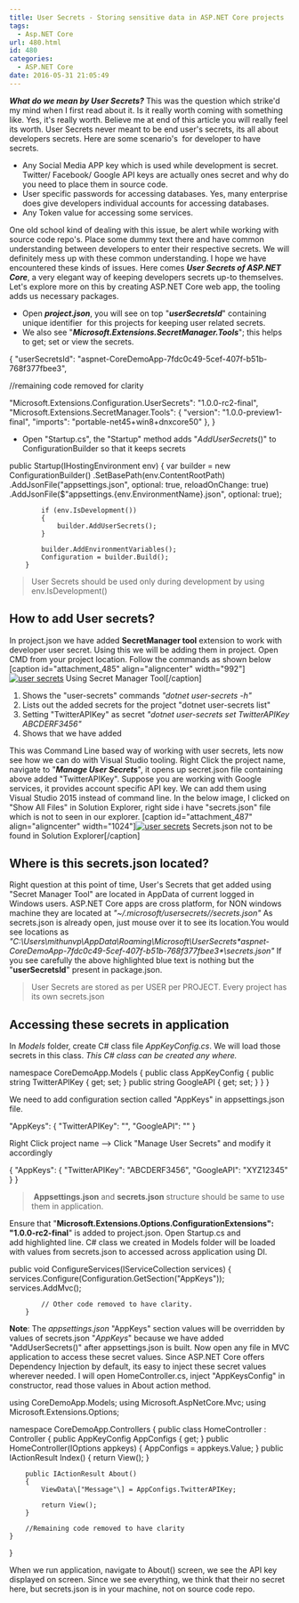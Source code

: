 ```yaml
---
title: User Secrets - Storing sensitive data in ASP.NET Core projects
tags:
  - Asp.NET Core
url: 480.html
id: 480
categories:
  - ASP.NET Core
date: 2016-05-31 21:05:49
---
```


_**What do we mean by User Secrets?**_ This was the question which strike'd my mind when I first read about it. Is it really worth coming with something like. Yes, it's really worth. Believe me at end of this article you will really feel its worth. User Secrets never meant to be end user's secrets, its all about developers secrets. Here are some scenario's  for developer to have secrets.

*   Any Social Media APP key which is used while development is secret. Twitter/ Facebook/ Google API keys are actually ones secret and why do you need to place them in source code.
*   User specific passwords for accessing databases. Yes, many enterprise does give developers individual accounts for accessing databases.
*   Any Token value for accessing some services.

One old school kind of dealing with this issue, be alert while working with source code repo's. Place some dummy text there and have common understanding between developers to enter their respective secrets. We will definitely mess up with these common understanding. I hope we have encountered these kinds of issues. Here comes _**User Secrets of ASP.NET Core**_, a very elegant way of keeping developers secrets up-to themselves. Let's explore more on this by creating ASP.NET Core web app, the tooling adds us necessary packages.

*   Open _**project.json**_, you will see on top "_**userSecretsId**_" containing unique identifier  for this projects for keeping user related secrets.
*   We also see "_**Microsoft.Extensions.SecretManager.Tools**_"; this helps to get; set or view the secrets.

{
"userSecretsId": "aspnet-CoreDemoApp-7fdc0c49-5cef-407f-b51b-768f377fbee3",

//remaining code removed for clarity 

"Microsoft.Extensions.Configuration.UserSecrets": "1.0.0-rc2-final",
"Microsoft.Extensions.SecretManager.Tools": {
      "version": "1.0.0-preview1-final",
      "imports": "portable-net45+win8+dnxcore50"
    },
}

*   Open "Startup.cs", the "Startup" method adds "_AddUserSecrets_()" to ConfigurationBuilder so that it keeps secrets

public Startup(IHostingEnvironment env)
        {
            var builder = new ConfigurationBuilder()
                .SetBasePath(env.ContentRootPath)
                .AddJsonFile("appsettings.json", optional: true, reloadOnChange: true)
                .AddJsonFile($"appsettings.{env.EnvironmentName}.json", optional: true);

            if (env.IsDevelopment())
            {
                builder.AddUserSecrets();
            }

            builder.AddEnvironmentVariables();
            Configuration = builder.Build();
        }

> User Secrets should be used only during development by using env.IsDevelopment()

How to add User secrets?
------------------------

In project.json we have added **SecretManager tool** extension to work with developer user secret. Using this we will be adding them in project. Open CMD from your project location. Follow the commands as shown below \[caption id="attachment_485" align="aligncenter" width="992"\][![user secrets](http://www.mithunvp.com/wp-content/uploads/2016/05/addkey.png)](http://www.mithunvp.com/wp-content/uploads/2016/05/addkey.png) Using Secret Manager Tool\[/caption\]

1.  Shows the "user-secrets" commands _"dotnet user-secrets -h"_
2.  Lists out the added secrets for the project "dotnet user-secrets list"
3.  Setting "TwitterAPIKey" as secret _"dotnet user-secrets set TwitterAPIKey ABCDERF3456"_
4.  Shows that we have added

This was Command Line based way of working with user secrets, lets now see how we can do with Visual Studio tooling. Right Click the project name, navigate to "_**Manage User Secrets**_", it opens up secret.json file containing above added "TwitterAPIKey". Suppose you are working with Google services, it provides account specific API key. We can add them using Visual Studio 2015 instead of command line. In the below image, I clicked on "Show All Files" in Solution Explorer, right side i have "secrets.json" file which is not to seen in our explorer. \[caption id="attachment_487" align="aligncenter" width="1024"\][![user secrets](http://www.mithunvp.com/wp-content/uploads/2016/05/second-1024x467.png)](http://www.mithunvp.com/wp-content/uploads/2016/05/second.png) Secrets.json not to be found in Solution Explorer\[/caption\]

Where is this secrets.json located?
-----------------------------------

Right question at this point of time, User's Secrets that get added using "Secret Manager Tool" are located in AppData of current logged in Windows users. ASP.NET Core apps are cross platform, for NON windows machine they are located at _"~/.microsoft/usersecrets/<userSecretsId>/secrets.json"_ As secrets.json is already open, just mouse over it to see its location.You would see locations as _"C:\\Users\\mithunvp\\AppData\\Roaming\\Microsoft\\UserSecrets\**aspnet-CoreDemoApp-7fdc0c49-5cef-407f-b51b-768f377fbee3**\\secrets.json"_ If you see carefully the above highlighted blue text is nothing but the "**userSecretsId**" present in package.json.

> User Secrets are stored as per USER per PROJECT. Every project has its own secrets.json

Accessing these secrets in application
--------------------------------------

In _Models_ folder, create C# class file _AppKeyConfig.cs_. We will load those secrets in this class. _This C# class can be created any where._

namespace CoreDemoApp.Models
{
    public class AppKeyConfig
    {
        public string TwitterAPIKey { get; set; }
        public string GoogleAPI { get; set; }
    }
}

We need to add configuration section called "AppKeys" in appsettings.json file.

"AppKeys": {
    "TwitterAPIKey": "",
    "GoogleAPI": ""
  }

Right Click project name --> Click "Manage User Secrets" and modify it accordingly

{
  "AppKeys": {
    "TwitterAPIKey": "ABCDERF3456",
    "GoogleAPI": "XYZ12345"
  }
}

>  **Appsettings.json** and **secrets.json** structure should be same to use them in application.

Ensure that "**Microsoft.Extensions.Options.ConfigurationExtensions": "1.0.0-rc2-final**" is added to project.json. Open Startup.cs and add highlighted line. C# class we created in Models folder will be loaded with values from secrets.json to accessed across application using DI.

public void ConfigureServices(IServiceCollection services)
        {
            services.Configure<AppKeyConfig>(Configuration.GetSection("AppKeys"));
            services.AddMvc();
            

            // Other code removed to have clarity.
        }

**Note**: The _appsettings.json_ "AppKeys" section values will be overridden by values of secrets.json "_AppKeys_" because we have added "AddUserSecrets()" after appsettings.json is built. Now open any file in MVC application to access these secret values. Since ASP.NET Core offers Dependency Injection by default, its easy to inject these secret values wherever needed. I will open HomeController.cs, inject "AppKeysConfig" in constructor, read those values in About action method.

using CoreDemoApp.Models;
using Microsoft.AspNetCore.Mvc;
using Microsoft.Extensions.Options;

namespace CoreDemoApp.Controllers
{
    public class HomeController : Controller
    {
        public AppKeyConfig AppConfigs { get; }
        public HomeController(IOptions<AppKeyConfig> appkeys)
        {
            AppConfigs = appkeys.Value;
        }
        public IActionResult Index()
        {
            return View();
        }

        public IActionResult About()
        {
            ViewData\["Message"\] = AppConfigs.TwitterAPIKey;

            return View();
        }

        //Remaining code removed to have clarity
    }
}

When we run application, navigate to About() screen, we see the API key displayed on screen. Since we see everything, we think that their no secret here, but secrets.json is in your machine, not on source code repo.